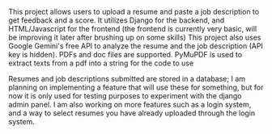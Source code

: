 This project allows users to upload a resume and paste a job description to get feedback and a score.
It utilizes Django for the backend, and HTML/Javascript for the frontend (the frontend is currently very basic, will be improving it later after brushing up on some skills)
This project also uses Google Gemini's free API to analyze the resume and the job description (API key is hidden).
PDFs and doc files are supported. PyMuPDF is used to extract texts from a pdf into a string for the code to use

Resumes and job descriptions submitted are stored in a database;
I am planning on implementing a feature that will use these for something, but for now it is only used for testing purposes to experiment with the django admin panel.
I am also working on more features such as a login system, and a way to select resumes you have already uploaded through the login system.
